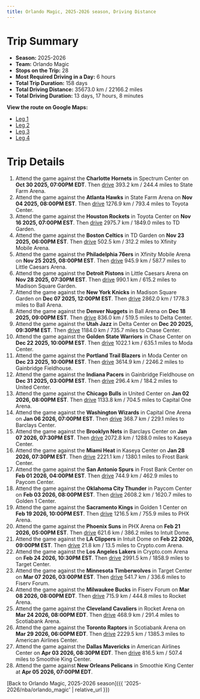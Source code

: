 ```yaml
---
title: Orlando Magic, 2025-2026 season, Driving Distance
---
```


# Trip Summary
- **Season:** 2025-2026
- **Team:** Orlando Magic
- **Stops on the Trip:** 28
- **Most Required Driving in a Day:** 6 hours
- **Total Trip Duration:** 158 days
- **Total Driving Distance:** 35673.0 km / 22166.2 miles
- **Total Driving Duration:** 13 days, 17 hours, 8 minutes

**View the route on Google Maps:**
- [Leg 1](https://www.google.com/maps/dir/Spectrum+Center+Charlotte+NC/State+Farm+Arena+Atlanta+GA/Toyota+Center+Houston+TX/TD+Garden+Boston+MA/Xfinity+Mobile+Arena+Philadelphia+PA/Little+Caesars+Arena+Detroit+MI/Madison+Square+Garden+New+York+NY/Ball+Arena+Denver+CO/Delta+Center+Salt+Lake+City+UT/Chase+Center+San+Francisco+CA)
- [Leg 2](https://www.google.com/maps/dir/Chase+Center+San+Francisco+CA/Moda+Center+Portland+OR/Gainbridge+Fieldhouse+Indianapolis+IN/United+Center+Chicago+IL/Capital+One+Arena+Washington+DC/Barclays+Center+Brooklyn+NY/Kaseya+Center+Miami+FL/Frost+Bank+Center+San+Antonio+TX/Paycom+Center+Oklahoma+City+OK/Golden+1+Center+Sacramento+CA)
- [Leg 3](https://www.google.com/maps/dir/Golden+1+Center+Sacramento+CA/PHX+Arena+Phoenix+AZ/Intuit+Dome+Inglewood+CA/Crypto.com+Arena+Los+Angeles+CA/Target+Center+Minneapolis+MN/Fiserv+Forum+Milwaukee+WI/Rocket+Arena+Cleveland+OH/Scotiabank+Arena+Toronto+ON/American+Airlines+Center+Dallas+TX/Smoothie+King+Center+New+Orleans+LA)
- [Leg 4](https://www.google.com/maps/dir/Smoothie+King+Center+New+Orleans+LA)

# Trip Details
1. Attend the game against the **Charlotte Hornets** in Spectrum Center on **Oct 30 2025, 07:00PM EDT**. Then [drive](https://www.google.com/maps/dir/Spectrum+Center+Charlotte+NC/State+Farm+Arena+Atlanta+GA) 393.2 km / 244.4 miles to State Farm Arena.
2. Attend the game against the **Atlanta Hawks** in State Farm Arena on **Nov 04 2025, 08:00PM EST**. Then [drive](https://www.google.com/maps/dir/State+Farm+Arena+Atlanta+GA/Toyota+Center+Houston+TX) 1276.9 km / 793.4 miles to Toyota Center.
3. Attend the game against the **Houston Rockets** in Toyota Center on **Nov 16 2025, 07:00PM EST**. Then [drive](https://www.google.com/maps/dir/Toyota+Center+Houston+TX/TD+Garden+Boston+MA) 2975.7 km / 1849.0 miles to TD Garden.
4. Attend the game against the **Boston Celtics** in TD Garden on **Nov 23 2025, 06:00PM EST**. Then [drive](https://www.google.com/maps/dir/TD+Garden+Boston+MA/Xfinity+Mobile+Arena+Philadelphia+PA) 502.5 km / 312.2 miles to Xfinity Mobile Arena.
5. Attend the game against the **Philadelphia 76ers** in Xfinity Mobile Arena on **Nov 25 2025, 08:00PM EST**. Then [drive](https://www.google.com/maps/dir/Xfinity+Mobile+Arena+Philadelphia+PA/Little+Caesars+Arena+Detroit+MI) 945.9 km / 587.7 miles to Little Caesars Arena.
6. Attend the game against the **Detroit Pistons** in Little Caesars Arena on **Nov 28 2025, 07:30PM EST**. Then [drive](https://www.google.com/maps/dir/Little+Caesars+Arena+Detroit+MI/Madison+Square+Garden+New+York+NY) 990.1 km / 615.2 miles to Madison Square Garden.
7. Attend the game against the **New York Knicks** in Madison Square Garden on **Dec 07 2025, 12:00PM EST**. Then [drive](https://www.google.com/maps/dir/Madison+Square+Garden+New+York+NY/Ball+Arena+Denver+CO) 2862.0 km / 1778.3 miles to Ball Arena.
8. Attend the game against the **Denver Nuggets** in Ball Arena on **Dec 18 2025, 09:00PM EST**. Then [drive](https://www.google.com/maps/dir/Ball+Arena+Denver+CO/Delta+Center+Salt+Lake+City+UT) 836.0 km / 519.5 miles to Delta Center.
9. Attend the game against the **Utah Jazz** in Delta Center on **Dec 20 2025, 09:30PM EST**. Then [drive](https://www.google.com/maps/dir/Delta+Center+Salt+Lake+City+UT/Chase+Center+San+Francisco+CA) 1184.0 km / 735.7 miles to Chase Center.
10. Attend the game against the **Golden State Warriors** in Chase Center on **Dec 22 2025, 10:00PM EST**. Then [drive](https://www.google.com/maps/dir/Chase+Center+San+Francisco+CA/Moda+Center+Portland+OR) 1022.1 km / 635.1 miles to Moda Center.
11. Attend the game against the **Portland Trail Blazers** in Moda Center on **Dec 23 2025, 10:00PM EST**. Then [drive](https://www.google.com/maps/dir/Moda+Center+Portland+OR/Gainbridge+Fieldhouse+Indianapolis+IN) 3614.9 km / 2246.2 miles to Gainbridge Fieldhouse.
12. Attend the game against the **Indiana Pacers** in Gainbridge Fieldhouse on **Dec 31 2025, 03:00PM EST**. Then [drive](https://www.google.com/maps/dir/Gainbridge+Fieldhouse+Indianapolis+IN/United+Center+Chicago+IL) 296.4 km / 184.2 miles to United Center.
13. Attend the game against the **Chicago Bulls** in United Center on **Jan 02 2026, 08:00PM EST**. Then [drive](https://www.google.com/maps/dir/United+Center+Chicago+IL/Capital+One+Arena+Washington+DC) 1133.8 km / 704.5 miles to Capital One Arena.
14. Attend the game against the **Washington Wizards** in Capital One Arena on **Jan 06 2026, 07:00PM EST**. Then [drive](https://www.google.com/maps/dir/Capital+One+Arena+Washington+DC/Barclays+Center+Brooklyn+NY) 368.7 km / 229.1 miles to Barclays Center.
15. Attend the game against the **Brooklyn Nets** in Barclays Center on **Jan 07 2026, 07:30PM EST**. Then [drive](https://www.google.com/maps/dir/Barclays+Center+Brooklyn+NY/Kaseya+Center+Miami+FL) 2072.8 km / 1288.0 miles to Kaseya Center.
16. Attend the game against the **Miami Heat** in Kaseya Center on **Jan 28 2026, 07:30PM EST**. Then [drive](https://www.google.com/maps/dir/Kaseya+Center+Miami+FL/Frost+Bank+Center+San+Antonio+TX) 2221.1 km / 1380.1 miles to Frost Bank Center.
17. Attend the game against the **San Antonio Spurs** in Frost Bank Center on **Feb 01 2026, 04:00PM EST**. Then [drive](https://www.google.com/maps/dir/Frost+Bank+Center+San+Antonio+TX/Paycom+Center+Oklahoma+City+OK) 744.9 km / 462.9 miles to Paycom Center.
18. Attend the game against the **Oklahoma City Thunder** in Paycom Center on **Feb 03 2026, 08:00PM EST**. Then [drive](https://www.google.com/maps/dir/Paycom+Center+Oklahoma+City+OK/Golden+1+Center+Sacramento+CA) 2608.2 km / 1620.7 miles to Golden 1 Center.
19. Attend the game against the **Sacramento Kings** in Golden 1 Center on **Feb 19 2026, 10:00PM EST**. Then [drive](https://www.google.com/maps/dir/Golden+1+Center+Sacramento+CA/PHX+Arena+Phoenix+AZ) 1216.5 km / 755.9 miles to PHX Arena.
20. Attend the game against the **Phoenix Suns** in PHX Arena on **Feb 21 2026, 05:00PM EST**. Then [drive](https://www.google.com/maps/dir/PHX+Arena+Phoenix+AZ/Intuit+Dome+Inglewood+CA) 621.6 km / 386.2 miles to Intuit Dome.
21. Attend the game against the **LA Clippers** in Intuit Dome on **Feb 22 2026, 09:00PM EST**. Then [drive](https://www.google.com/maps/dir/Intuit+Dome+Inglewood+CA/Crypto.com+Arena+Los+Angeles+CA) 21.8 km / 13.5 miles to Crypto.com Arena.
22. Attend the game against the **Los Angeles Lakers** in Crypto.com Arena on **Feb 24 2026, 10:30PM EST**. Then [drive](https://www.google.com/maps/dir/Crypto.com+Arena+Los+Angeles+CA/Target+Center+Minneapolis+MN) 2991.5 km / 1858.9 miles to Target Center.
23. Attend the game against the **Minnesota Timberwolves** in Target Center on **Mar 07 2026, 03:00PM EST**. Then [drive](https://www.google.com/maps/dir/Target+Center+Minneapolis+MN/Fiserv+Forum+Milwaukee+WI) 541.7 km / 336.6 miles to Fiserv Forum.
24. Attend the game against the **Milwaukee Bucks** in Fiserv Forum on **Mar 08 2026, 08:00PM EDT**. Then [drive](https://www.google.com/maps/dir/Fiserv+Forum+Milwaukee+WI/Rocket+Arena+Cleveland+OH) 715.9 km / 444.8 miles to Rocket Arena.
25. Attend the game against the **Cleveland Cavaliers** in Rocket Arena on **Mar 24 2026, 08:00PM EDT**. Then [drive](https://www.google.com/maps/dir/Rocket+Arena+Cleveland+OH/Scotiabank+Arena+Toronto+ON) 468.9 km / 291.4 miles to Scotiabank Arena.
26. Attend the game against the **Toronto Raptors** in Scotiabank Arena on **Mar 29 2026, 06:00PM EDT**. Then [drive](https://www.google.com/maps/dir/Scotiabank+Arena+Toronto+ON/American+Airlines+Center+Dallas+TX) 2229.5 km / 1385.3 miles to American Airlines Center.
27. Attend the game against the **Dallas Mavericks** in American Airlines Center on **Apr 03 2026, 08:30PM EDT**. Then [drive](https://www.google.com/maps/dir/American+Airlines+Center+Dallas+TX/Smoothie+King+Center+New+Orleans+LA) 816.5 km / 507.4 miles to Smoothie King Center.
28. Attend the game against **New Orleans Pelicans** in Smoothie King Center at **Apr 05 2026, 07:00PM EDT**.

[Back to Orlando Magic, 2025-2026 season]({{ '2025-2026/nba/orlando_magic' | relative_url }})

